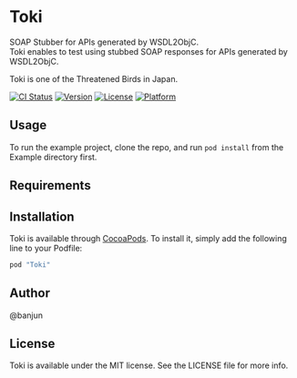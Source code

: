 # Toki

 SOAP Stubber for APIs generated by WSDL2ObjC.  
 Toki enables to test using stubbed SOAP responses for APIs generated by WSDL2ObjC.
 
 Toki is one of the Threatened Birds in Japan.

[![CI Status](http://img.shields.io/travis/banjun/Toki.svg?style=flat)](https://travis-ci.org/banjun/Toki)
[![Version](https://img.shields.io/cocoapods/v/Toki.svg?style=flat)](http://cocoapods.org/pods/Toki)
[![License](https://img.shields.io/cocoapods/l/Toki.svg?style=flat)](http://cocoapods.org/pods/Toki)
[![Platform](https://img.shields.io/cocoapods/p/Toki.svg?style=flat)](http://cocoapods.org/pods/Toki)

## Usage

To run the example project, clone the repo, and run `pod install` from the Example directory first.

## Requirements

## Installation

Toki is available through [CocoaPods](http://cocoapods.org). To install
it, simply add the following line to your Podfile:

```ruby
pod "Toki"
```

## Author

@banjun

## License

Toki is available under the MIT license. See the LICENSE file for more info.

